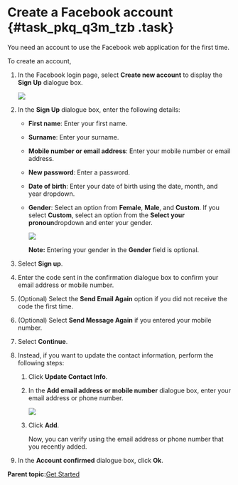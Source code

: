 # Create a Facebook account {#task_pkq_q3m_tzb .task}

You need an account to use the Facebook web application for the first time.

To create an account,

1.  In the Facebook login page, select **Create new account** to display the **Sign Up** dialogue box.

    ![](Signup%20screen.png)

2.  In the **Sign Up** dialogue box, enter the following details:

    -   **First name**: Enter your first name.
    -   **Surname**: Enter your surname.
    -   **Mobile number or email address**: Enter your mobile number or email address.
    -   **New password**: Enter a password.
    -   **Date of birth**: Enter your date of birth using the date, month, and year dropdown.
    -   **Gender**: Select an option from **Female**, **Male**, and **Custom**. If you select **Custom**, select an option from the **Select your pronoun**dropdown and enter your gender.

        ![](Select%20Pronoun.png)

        **Note:** Entering your gender in the **Gender** field is optional.

3.  Select **Sign up**.

4.  Enter the code sent in the confirmation dialogue box to confirm your email address or mobile number.

5.  \(Optional\) Select the **Send Email Again** option if you did not receive the code the first time.

6.  \(Optional\) Select **Send Message Again** if you entered your mobile number.

7.  Select **Continue**.

8.  Instead, if you want to update the contact information, perform the following steps:

    1.  Click **Update Contact Info**.
    2.  In the **Add email address or mobile number** dialogue box, enter your email address or phone number.

        ![](Screenshot%202023-11-10%20112925.png)

    3.  Click **Add**.

        Now, you can verify using the email address or phone number that you recently added.

9.  In the **Account confirmed** dialogue box, click **Ok**.


**Parent topic:**[Get Started](Get_Started_Intorduction.md)

